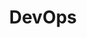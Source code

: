 ---
layout: default
title: DevOps
has_children: true
parent: Desarrollo de Software
grand_parent: Taxonomía
---